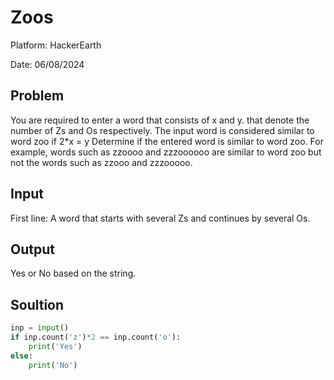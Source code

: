 # Zoos

Platform: HackerEarth

Date: 06/08/2024

## Problem
You are required to enter a word that consists of x and y.
 that denote the number of Zs and Os respectively. The input word is considered similar to word zoo if 2*x = y
Determine if the entered word is similar to word zoo.
For example, words such as zzoooo and zzzoooooo are similar to word zoo but not the words such as zzooo and zzzooooo.

## Input
First line: A word that starts with several Zs and continues by several Os.

## Output
Yes or No based on the string.

## Soultion
```python
inp = input()
if inp.count('z')*2 == inp.count('o'):
    print('Yes')
else:
    print('No')
```